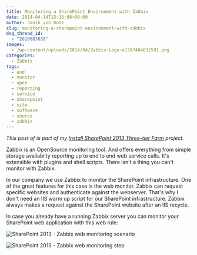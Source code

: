 ```yaml
---
title: Monitoring a SharePoint Environment with Zabbix
date: 2014-04-14T15:16:08+00:00
author: Janik von Rotz
slug: monitoring-a-sharepoint-environment-with-zabbix
dsq_thread_id:
  - "2610883638"
images:
  - /wp-content/uploads/2014/04/Zabbix-Logo-e1397484832591.png
categories:
  - Zabbix
tags:
  - end
  - monitor
  - open
  - reporting
  - service
  - sharepoint
  - site
  - software
  - source
  - zabbix
---
```

*This post of is part of my [Install SharePoint 2013 Three-tier Farm](https://janikvonrotz.ch/projects/install-sharepoint-2013-three-tier-farm/) project.*

Zabbix is an OpenSource monitoring tool.
And offers everything from simple storage availabilty reporting up to end to end web service calls.
It's extensible with plugins and shell scripts. There isn't a thing you can't monitor with Zabbix.
<!--more-->
In our company we use Zabbix to monitor the SharePoint infrastructure.
One of the great features for this case is the web monitor. Zabbix can request specific websites and authenticate against the webserver.
That's why I don't need an IIS warm up script for our SharePoint infrastructure. Zabbix always makes a request against the SharePoint website after an IIS recycle.

In case you already have a running Zabbix server you can monitor your SharePoint web application with this web rule:

![SharePoint 2013 - Zabbix web monitoring scenario](/wp-content/uploads/2014/04/SharePoint-2013-Zabbix-web-monitoring-scenario.jpg)

![SharePoint 2013 - Zabbix web monitoring step](/wp-content/uploads/2014/04/SharePoint-2013-Zabbix-web-monitoring-step.jpg)
